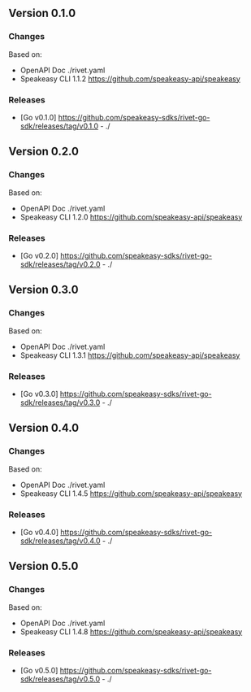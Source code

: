 

## Version 0.1.0
### Changes
Based on:
- OpenAPI Doc  ./rivet.yaml
- Speakeasy CLI 1.1.2 https://github.com/speakeasy-api/speakeasy
### Releases
- [Go v0.1.0] https://github.com/speakeasy-sdks/rivet-go-sdk/releases/tag/v0.1.0 - ./

## Version 0.2.0
### Changes
Based on:
- OpenAPI Doc  ./rivet.yaml
- Speakeasy CLI 1.2.0 https://github.com/speakeasy-api/speakeasy
### Releases
- [Go v0.2.0] https://github.com/speakeasy-sdks/rivet-go-sdk/releases/tag/v0.2.0 - ./

## Version 0.3.0
### Changes
Based on:
- OpenAPI Doc  ./rivet.yaml
- Speakeasy CLI 1.3.1 https://github.com/speakeasy-api/speakeasy
### Releases
- [Go v0.3.0] https://github.com/speakeasy-sdks/rivet-go-sdk/releases/tag/v0.3.0 - ./

## Version 0.4.0
### Changes
Based on:
- OpenAPI Doc  ./rivet.yaml
- Speakeasy CLI 1.4.5 https://github.com/speakeasy-api/speakeasy
### Releases
- [Go v0.4.0] https://github.com/speakeasy-sdks/rivet-go-sdk/releases/tag/v0.4.0 - ./

## Version 0.5.0
### Changes
Based on:
- OpenAPI Doc  ./rivet.yaml
- Speakeasy CLI 1.4.8 https://github.com/speakeasy-api/speakeasy
### Releases
- [Go v0.5.0] https://github.com/speakeasy-sdks/rivet-go-sdk/releases/tag/v0.5.0 - ./
